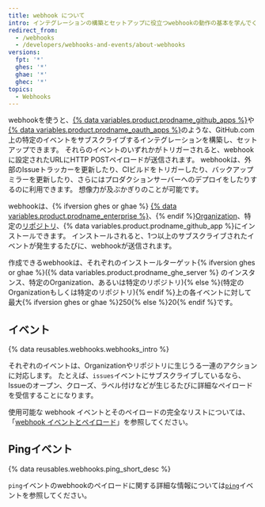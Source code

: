 ```yaml
---
title: webhook について
intro: インテグレーションの構築とセットアップに役立つwebhookの動作の基本を学んでください。
redirect_from:
  - /webhooks
  - /developers/webhooks-and-events/about-webhooks
versions:
  fpt: '*'
  ghes: '*'
  ghae: '*'
  ghec: '*'
topics:
  - Webhooks
---
```


webhookを使うと、[{% data variables.product.prodname_github_apps %}](/apps/building-github-apps/)や[{% data variables.product.prodname_oauth_apps %}](/apps/building-oauth-apps/)のような、GitHub.com上の特定のイベントをサブスクライブするインテグレーションを構築し、セットアップできます。 それらのイベントのいずれかがトリガーされると、webhookに設定されたURLにHTTP POSTペイロードが送信されます。 webhookは、外部のIssueトラッカーを更新したり、CIビルドをトリガーしたり、バックアップミラーを更新したり、さらにはプロダクションサーバーへのデプロイをしたりするのに利用できます。 想像力が及ぶかぎりのことが可能です。

webhookは、{% ifversion ghes or ghae %} [{% data variables.product.prodname_enterprise %}](/rest/reference/enterprise-admin#global-webhooks/)、{% endif %}[Organization][org-hooks]、特定の[リポジトリ][repo-hooks]、{% data variables.product.prodname_github_app %}にインストールできます。 インストールされると、1つ以上のサブスクライブされたイベントが発生するたびに、webhookが送信されます。

作成できるwebhookは、それぞれのインストールターゲット{% ifversion ghes or ghae %}({% data variables.product.prodname_ghe_server %} のインスタンス、特定のOrganization、あるいは特定のリポジトリ){% else %}(特定のOrganizationもしくは特定のリポジトリ){% endif %}上の各イベントに対して最大{% ifversion ghes or ghae %}250{% else %}20{% endif %}です。

## イベント

{% data reusables.webhooks.webhooks_intro %}

それぞれのイベントは、Organizationやリポジトリに生じうる一連のアクションに対応します。 たとえば、`issues`イベントにサブスクライブしているなら、Issueのオープン、クローズ、ラベル付けなどが生じるたびに詳細なペイロードを受信することになります。

使用可能な webhook イベントとそのペイロードの完全なリストについては、「[webhook イベントとペイロード](/developers/webhooks-and-events/webhook-events-and-payloads)」を参照してください。

## Pingイベント

{% data reusables.webhooks.ping_short_desc %}

`ping`イベントのwebhookのペイロードに関する詳細な情報については[`ping`](/webhooks/event-payloads/#ping)イベントを参照してください。

[org-hooks]: /rest/reference/orgs#webhooks/
[repo-hooks]: /rest/reference/repos#webhooks
